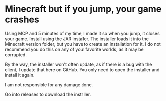 # Minecraft but if you jump, your game crashes

Using MCP and 5 minutes of my time, I made it so when you jump, it closes your game.
Install using the JAR installer. The installer loads it into the Minecraft version folder, but you have to create an installation for it.
I do not recommend you do this on any of your favorite worlds, as it may be corrupted.

By the way, the installer won't often update, as if there is a bug with the client, I update that here on GitHub. You only need to open the installer and install it again.

I am not responsible for any damage done.

Go into releases to download the installer.
